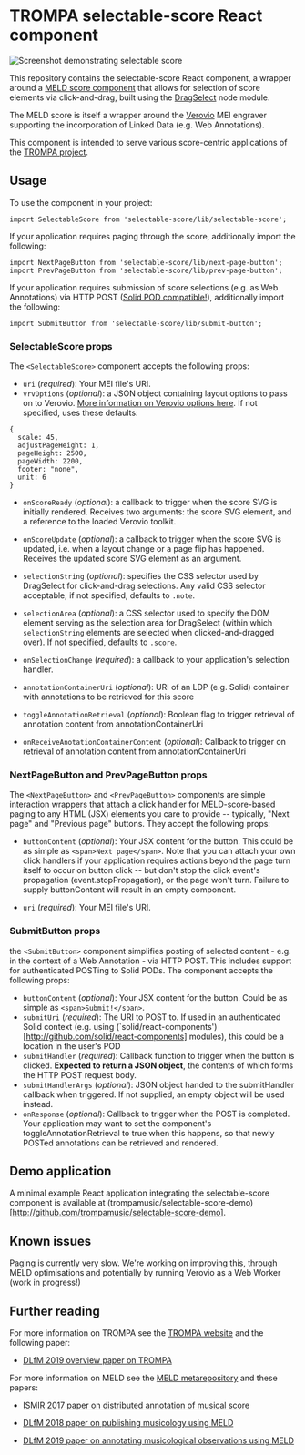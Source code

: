 # TROMPA selectable-score React component

![Screenshot demonstrating selectable score](selectable-score.png)

This repository contains the selectable-score React component, a wrapper around a [MELD score component](https://github.com/oerc-music/meld-clients-core) that allows for selection of score elements via click-and-drag, built using the [DragSelect](https://github.com/ThibaultJanBeyer/DragSelect) node module. 

The MELD score is itself a wrapper around the [Verovio](https://verovio.org) MEI engraver supporting the incorporation of Linked Data (e.g. Web Annotations). 

This component is intended to serve various score-centric applications of the [TROMPA project](https://trompamusic.eu).

## Usage

To use the component in your project:

`import SelectableScore from 'selectable-score/lib/selectable-score';`

If your application requires paging through the score, additionally import the following:

```
import NextPageButton from 'selectable-score/lib/next-page-button';
import PrevPageButton from 'selectable-score/lib/prev-page-button';
```

If your application requires submission of score selections (e.g. as Web Annotations) via HTTP POST ([Solid POD compatible!](http://solidproject.org)), additionally import the following:

```
import SubmitButton from 'selectable-score/lib/submit-button';
```


### SelectableScore props
The `<SelectableScore>` component accepts the following props:

* `uri` (*required*): Your MEI file's URI. 
* `vrvOptions` (*optional*): a JSON object containing layout options to pass on to Verovio. [More information on Verovio options here](https://verovio.org/javascript.xhtml). If not specified, uses these defaults:

```
{ 
  scale: 45,
  adjustPageHeight: 1,
  pageHeight: 2500,
  pageWidth: 2200,
  footer: "none",
  unit: 6
}
```
* `onScoreReady` (*optional*): a callback to trigger when the score SVG is initially rendered. Receives two arguments: the score SVG element, and a reference to the loaded Verovio toolkit. 

* `onScoreUpdate` (*optional*): a callback to trigger when the score SVG is updated, i.e. when a layout change or a page flip has happened. Receives the updated score SVG element as an argument.

* `selectionString` (*optional*): specifies the CSS selector used by DragSelect for click-and-drag selections. Any valid CSS selector acceptable; if not specified, defaults to `.note`.

* `selectionArea` (*optional*): a CSS selector used to specify the DOM element serving as the selection area for DragSelect (within which `selectionString` elements are selected when clicked-and-dragged over). If not specified, defaults to `.score`.

* `onSelectionChange` (*required*): a callback to your application's selection handler. 

* `annotationContainerUri` (*optional*): URI of an LDP (e.g. Solid) container with annotations to be retrieved for this score

* `toggleAnnotationRetrieval` (*optional*): Boolean flag to trigger retrieval of annotation content from annotationContainerUri

* `onReceiveAnotationContainerContent` (*optional*): Callback to trigger on retrieval of annotation content from annotationContainerUri


### NextPageButton and PrevPageButton props
The `<NextPageButton>` and `<PrevPageButton>` components are simple interaction wrappers that attach a click handler for MELD-score-based paging to any HTML (JSX) elements you care to provide -- typically, "Next page" and "Previous page" buttons. They accept the following props: 
  
* `buttonContent` (*optional*): Your JSX content for the button. This could be as simple as `<span>Next page</span>`. Note that you can attach your own click handlers if your application requires actions beyond the page turn itself to occur on button click -- but don't stop the click event's propagation (event.stopPropagation), or the page won't turn. Failure to supply buttonContent will result in an empty component. 

* `uri` (*required*): Your MEI file's URI. 


### SubmitButton props
the `<SubmitButton>` component simplifies posting of selected content - e.g. in the context of a Web Annotation - via HTTP POST. This includes support for authenticated POSTing to Solid PODs. The component accepts the following props:

* `buttonContent` (*optional*): Your JSX content for the button. Could be as simple as `<span>Submit!</span>`.
* `submitUri` (*required*): The URI to POST to. If used in an authenticated Solid context (e.g. using (`solid/react-components')[http://github.com/solid/react-components] modules), this could be a location in the user's POD
* `submitHandler` (*required*): Callback function to trigger when the button is clicked. **Expected to return a JSON object**, the contents of which forms the HTTP POST request body. 
* `submitHandlerArgs` (*optional*): JSON object handed to the submitHandler callback when triggered.  If not supplied, an empty object will be used instead.
* `onResponse` (*optional*): Callback to trigger when the POST is completed. Your application may want to set the <SelectableScore> component's toggleAnnotationRetrieval to true when this happens, so that newly POSTed annotations can be retrieved and rendered.

## Demo application

A minimal example React application integrating the selectable-score component is available at (trompamusic/selectable-score-demo)[http://github.com/trompamusic/selectable-score-demo]. 

## Known issues

Paging is currently very slow. We're working on improving this, through MELD optimisations and potentially by running Verovio as a Web Worker (work in progress!)

## Further reading
For more information on TROMPA see the [TROMPA website](https://trompamusic.eu) and the following paper:

* [DLfM 2019 overview paper on TROMPA](https://dl.acm.org/doi/10.1145/3358664.3358666)


For more information on MELD see the [MELD metarepository](https://github.com/oerc-music/meld) and these papers:

* [ISMIR 2017 paper on distributed annotation of musical score](https://ora.ox.ac.uk/objects/uuid:945287f6-5dd3-4424-940c-b919b8ad2768)

* [DLfM 2018 paper on publishing musicology using MELD](https://dl.acm.org/doi/10.1145/3273024.3273038)

* [DLfM 2019 paper on annotating musicological observations using MELD](https://dl.acm.org/doi/10.1145/3358664.3358669)

